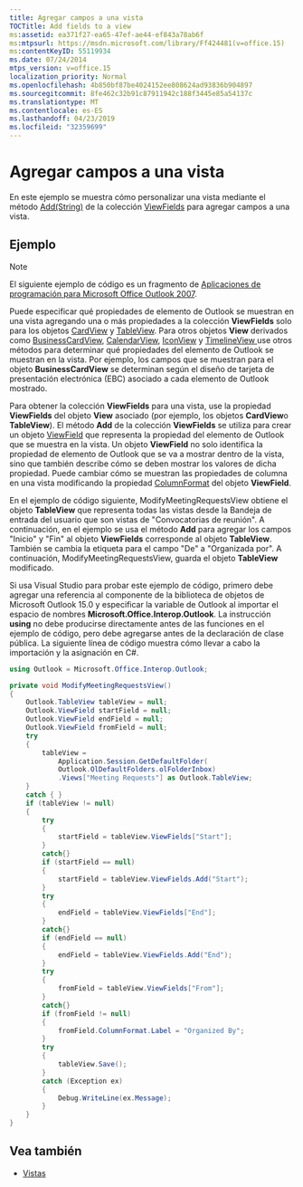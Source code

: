 ```yaml
---
title: Agregar campos a una vista
TOCTitle: Add fields to a view
ms:assetid: ea371f27-ea65-47ef-ae44-ef843a78ab6f
ms:mtpsurl: https://msdn.microsoft.com/library/Ff424481(v=office.15)
ms:contentKeyID: 55119934
ms.date: 07/24/2014
mtps_version: v=office.15
localization_priority: Normal
ms.openlocfilehash: 4b850bf87be4024152ee808624ad93836b904897
ms.sourcegitcommit: 8fe462c32b91c87911942c188f3445e85a54137c
ms.translationtype: MT
ms.contentlocale: es-ES
ms.lasthandoff: 04/23/2019
ms.locfileid: "32359699"
---
```

# <a name="add-fields-to-a-view"></a>Agregar campos a una vista

En este ejemplo se muestra cómo personalizar una vista mediante el método [Add(String)](https://msdn.microsoft.com/library/bb646040\(v=office.15\)) de la colección [ViewFields](https://msdn.microsoft.com/library/bb645950\(v=office.15\)) para agregar campos a una vista.

## <a name="example"></a>Ejemplo

> [!NOTE] 
> El siguiente ejemplo de código es un fragmento de [Aplicaciones de programación para Microsoft Office Outlook 2007](https://www.amazon.com/gp/product/0735622493?ie=UTF8&tag=msmsdn-20&linkCode=as2&camp=1789&creative=9325&creativeASIN=0735622493).


Puede especificar qué propiedades de elemento de Outlook se muestran en una vista agregando una o más propiedades a la colección **ViewFields** solo para los objetos [CardView](https://msdn.microsoft.com/library/bb609216\(v=office.15\)) y [TableView](https://msdn.microsoft.com/library/bb608854\(v=office.15\)). Para otros objetos **View** derivados como [BusinessCardView](https://msdn.microsoft.com/library/bb646315\(v=office.15\)), [CalendarView](https://msdn.microsoft.com/library/bb622874\(v=office.15\)), [IconView](https://msdn.microsoft.com/library/bb612031\(v=office.15\)) y [TimelineView ](https://msdn.microsoft.com/library/bb609455\(v=office.15\)) use otros métodos para determinar qué propiedades del elemento de Outlook se muestran en la vista. Por ejemplo, los campos que se muestran para el objeto **BusinessCardView** se determinan según el diseño de tarjeta de presentación electrónica (EBC) asociado a cada elemento de Outlook mostrado.

Para obtener la colección **ViewFields** para una vista, use la propiedad **ViewFields** del objeto **View** asociado (por ejemplo, los objetos **CardView**o **TableView**). El método **Add** de la colección **ViewFields** se utiliza para crear un objeto [ViewField](https://msdn.microsoft.com/library/bb610583\(v=office.15\)) que representa la propiedad del elemento de Outlook que se muestra en la vista. Un objeto **ViewField** no solo identifica la propiedad de elemento de Outlook que se va a mostrar dentro de la vista, sino que también describe cómo se deben mostrar los valores de dicha propiedad. Puede cambiar cómo se muestran las propiedades de columna en una vista modificando la propiedad [ColumnFormat](https://msdn.microsoft.com/library/bb646462\(v=office.15\)) del objeto **ViewField**.

En el ejemplo de código siguiente, ModifyMeetingRequestsView obtiene el objeto **TableView** que representa todas las vistas desde la Bandeja de entrada del usuario que son vistas de "Convocatorias de reunión". A continuación, en el ejemplo se usa el método **Add** para agregar los campos "Inicio" y "Fin" al objeto **ViewFields** corresponde al objeto **TableView**. También se cambia la etiqueta para el campo "De" a "Organizada por". A continuación, ModifyMeetingRequestsView, guarda el objeto **TableView** modificado.

Si usa Visual Studio para probar este ejemplo de código, primero debe agregar una referencia al componente de la biblioteca de objetos de Microsoft Outlook 15.0 y especificar la variable de Outlook al importar el espacio de nombres **Microsoft.Office.Interop.Outlook**. La instrucción **using** no debe producirse directamente antes de las funciones en el ejemplo de código, pero debe agregarse antes de la declaración de clase pública. La siguiente línea de código muestra cómo llevar a cabo la importación y la asignación en C\#.

```csharp
using Outlook = Microsoft.Office.Interop.Outlook;
```


```csharp
private void ModifyMeetingRequestsView()
{
    Outlook.TableView tableView = null;
    Outlook.ViewField startField = null;
    Outlook.ViewField endField = null;
    Outlook.ViewField fromField = null;
    try
    {
        tableView =
            Application.Session.GetDefaultFolder(
            Outlook.OlDefaultFolders.olFolderInbox)
            .Views["Meeting Requests"] as Outlook.TableView;
    }
    catch { }
    if (tableView != null)
    {
        try
        {
            startField = tableView.ViewFields["Start"];
        }
        catch{}
        if (startField == null)
        {
            startField = tableView.ViewFields.Add("Start");
        }
        try
        {
            endField = tableView.ViewFields["End"];
        }
        catch{}
        if (endField == null)
        {
            endField = tableView.ViewFields.Add("End");
        }
        try
        {
            fromField = tableView.ViewFields["From"];
        }
        catch{}
        if (fromField != null)
        {
            fromField.ColumnFormat.Label = "Organized By";
        }
        try
        {
            tableView.Save();
        }
        catch (Exception ex)
        {
            Debug.WriteLine(ex.Message);
        }
    }
}
```

## <a name="see-also"></a>Vea también

- [Vistas](views.md)

